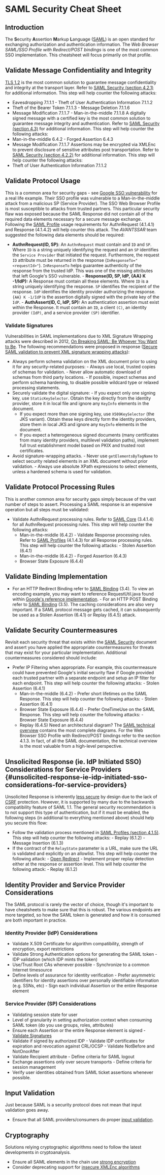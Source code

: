 # SAML Security Cheat Sheet 
## Introduction 
The **S**ecurity **A**ssertion **M**arkup **L**anguage ([SAML](https://en.wikipedia.org/wiki/Security_Assertion_Markup_Language))
is an open standard for exchanging authorization and authentication information. The *Web Browser SAML/SSO Profile with Redirect/POST
bindings* is one of the most common SSO implementation. This cheatsheet will focus primarily on that profile.
 ## Validate Message Confidentiality and Integrity
 [TLS 1.2](Transport_Layer_Security_Cheat_Sheet.md) is the most common
solution to guarantee message confidentiality and integrity at the transport layer. Refer to [SAML Security (section
4.2.1)](https://docs.oasis-open.org/security/saml/v2.0/saml-sec-consider-2.0-os.pdf) for additional information. This step will help counter the following
attacks: 
-   Eavesdropping 7.1.1.1 -   Theft of User Authentication Information 7.1.1.2
-   Theft of the Bearer Token 7.1.1.3 -   Message Deletion 7.1.1.6
-   Message Modification 7.1.1.7 -   Man-in-the-middle 7.1.1.8
 A digitally signed message with a certified key is the most common
solution to guarantee message integrity and authentication. Refer to [SAML Security (section
4.3)](https://docs.oasis-open.org/security/saml/v2.0/saml-sec-consider-2.0-os.pdf) for additional information. This step will help counter the following
attacks: 
-   Man-in-the-middle 6.4.2 -   Forged Assertion 6.4.3
-   Message Modification 7.1.1.7 
Assertions may be encrypted via XMLEnc to prevent disclosure of sensitive attributes post transportation. Refer to [SAML Security
(section 4.2.2)](https://docs.oasis-open.org/security/saml/v2.0/saml-sec-consider-2.0-os.pdf)
for additional information. This step will help counter the following attacks:
 -   Theft of User Authentication Information 7.1.1.2
 ## Validate Protocol Usage
 This is a common area for security gaps - see [Google SSO
vulnerability](https://www.kb.cert.org/vuls/id/612636/) for a real life example. Their SSO profile was vulnerable to a Man-in-the-middle attack
from a malicious SP (Service Provider). 
The SSO Web Browser Profile is most susceptible to attacks from trusted partners. This particular security flaw was exposed because the SAML
Response did not contain all of the required data elements necessary for a secure message exchange. Following the [SAML
Profile](https://docs.oasis-open.org/security/saml/v2.0/saml-profiles-2.0-os.pdf) usage requirements for AuthnRequest (4.1.4.1) and Response (4.1.4.2)
will help counter this attack. 
The *AVANTSSAR* team suggested the following data elements should be required:
 -   **AuthnRequest(ID, SP):** An `AuthnRequest` must contain and `ID`
    and `SP`. Where `ID` is a string uniquely identifying the request     and an `SP` identifies the `Service Provider` that initiated the
    request. Furthermore, the request `ID` attribute must be returned in     the response (`InResponseTo="<requestId>"`). `InResponseTo` helps
    guarantee authenticity of the response from the trusted IdP. This     was one of the missing attributes that left Google\'s SSO
    vulnerable. -   **Response(ID, SP, IdP, {AA} K -1/IdP):** A Response must contain
    all these elements. Where `ID` is a string uniquely identifying the     response. `SP` identifies the recipient of the response. `IdP`
    identifies the identity provider authorizing the response.     `{AA} K -1/IdP` is the assertion digitally signed with the private
    key of the `IdP`. -   **AuthAssert(ID, C, IdP, SP):** An authentication assertion must
    exist within the Response. It must contain an `ID`, a client `(C)`,     an identity provider `(IdP)`, and a service provider `(SP)`
    identifier. 
### Validate Signatures 
Vulnerabilities in SAML implementations due to XML Signature Wrapping attacks were described in 2012, [On Breaking SAML: Be Whoever You Want
to Be](https://www.usenix.org/system/files/conference/usenixsecurity12/sec12-final91-8-23-12.pdf).
 The following recommendations were proposed in response ([Secure SAML
validation to prevent XML signature wrapping attacks](https://arxiv.org/pdf/1401.7483v1.pdf)):
 -   Always perform schema validation on the XML document prior to using
    it for any security-­related purposes:     -   Always use local, trusted copies of schemas for validation.
    -   Never allow automatic download of schemas from third party         locations.
    -   If possible, inspect schemas and perform schema hardening, to         disable possible wildcard ­type or relaxed processing statements.
-   Securely validate the digital signature:     -   If you expect only one signing key, use `StaticKeySelector`.
        Obtain the key directly from the identity provider, store it in         local file and ignore any `KeyInfo` elements in the document.
    -   If you expect more than one signing key, use `X509KeySelector`         (the JKS variant). Obtain these keys directly form the identity
        providers, store them in local JKS and ignore any `KeyInfo`         elements in the document.
    -   If you expect a heterogeneous signed documents (many         certificates from many identity providers, multi­level validation
        paths), implement full trust establishment model based on PKIX         and trusted root certificates.
-   Avoid signature-wrapping attacks.     -   Never use `getElementsByTagName` to select security related
        elements in an XML document without prior validation.     -   Always use absolute XPath expressions to select elements, unless
        a hardened schema is used for validation. 
## Validate Protocol Processing Rules 
This is another common area for security gaps simply because of the vast number of steps to assert.
 Processing a SAML response is an expensive operation but all steps must
be validated: 
-   Validate AuthnRequest processing rules. Refer to [SAML     Core](https://docs.oasis-open.org/security/saml/v2.0/saml-core-2.0-os.pdf)
    (3.4.1.4) for all AuthnRequest processing rules. This step will help     counter the following attacks:
    -   Man-in-the-middle (6.4.2) -   Validate Response processing rules. Refer to [SAML
    Profiles](https://docs.oasis-open.org/security/saml/v2.0/saml-profiles-2.0-os.pdf)     (4.1.4.3) for all Response processing rules. This step will help
    counter the following attacks:     -   Stolen Assertion (6.4.1)
    -   Man-in-the-middle (6.4.2)     -   Forged Assertion (6.4.3)
    -   Browser State Exposure (6.4.4) 
## Validate Binding Implementation 
-   For an HTTP Redirect Binding refer to [SAML     Binding](https://docs.oasis-open.org/security/saml/v2.0/saml-bindings-2.0-os.pdf)
    (3.4). To view an encoding example, you may want to reference     RequestUtil.java found within [Google\'s reference
    implementation](https://developers.google.com/google-apps/sso/saml_reference_implementation_web). -   For an HTTP POST Binding refer to [SAML
    Binding](https://docs.oasis-open.org/security/saml/v2.0/saml-bindings-2.0-os.pdf)     (3.5). The caching considerations are also very important. If a SAML
    protocol message gets cached, it can subsequently be used as a     Stolen Assertion (6.4.1) or Replay (6.4.5) attack.
 ## Validate Security Countermeasures
 Revisit each security threat that exists within the [SAML
Security](https://docs.oasis-open.org/security/saml/v2.0/saml-sec-consider-2.0-os.pdf) document and assert you have applied the appropriate countermeasures for
threats that may exist for your particular implementation. 
Additional countermeasures considered should include: 
-   Prefer IP Filtering when appropriate. For example, this     countermeasure could have prevented Google\'s initial security flaw
    if Google provided each trusted partner with a separate endpoint and     setup an IP filter for each endpoint. This step will help counter
    the following attacks:     -   Stolen Assertion (6.4.1)
    -   Man-in-the-middle (6.4.2) -   Prefer short lifetimes on the SAML Response. This step will help
    counter the following attacks:     -   Stolen Assertion (6.4.1)
    -   Browser State Exposure (6.4.4) -   Prefer OneTimeUse on the SAML Response. This step will help counter
    the following attacks:     -   Browser State Exposure (6.4.4)
    -   Replay (6.4.5) 
Need an architectural diagram? The [SAML technical overview](https://www.oasis-open.org/committees/download.php/11511/sstc-saml-tech-overview-2.0-draft-03.pdf)
contains the most complete diagrams. For the Web Browser SSO Profile with Redirect/POST bindings refer to the section 4.1.3. In fact, of all
the SAML documentation, the technical overview is the most valuable from a high-level perspective.
 ## Unsolicited Response (ie. IdP Initiated SSO) Considerations for Service Providers {#unsolicited-response-ie-idp-initiated-sso-considerations-for-service-providers}
 Unsolicited Response is inherently [less
secure](https://www.identityserver.com/articles/the-dangers-of-saml-idp-initiated-sso) by design due to the lack of
[CSRF](https://owasp.org/www-community/attacks/csrf) protection. However, it is supported by many due to the backwards compatibility
feature of SAML 1.1. The general security recommendation is to not support this type of authentication, but if it must be enabled, the
following steps (in additional to everything mentioned above) should help you secure this flow:
 -   Follow the validation process mentioned in [SAML Profiles (section
    4.1.5)](https://docs.oasis-open.org/security/saml/v2.0/saml-profiles-2.0-os.pdf).     This step will help counter the following attacks:
    -   Replay (6.1.2)     -   Message Insertion (6.1.3)
-   If the contract of the `RelayState` parameter is a URL, make sure     the URL is validated and explicitly on an allowlist. This step will
    help counter the following attack:     -   [Open
        Redirect](https://cheatsheetseries.owasp.org/cheatsheets/Unvalidated_Redirects_and_Forwards_Cheat_Sheet.html) -   Implement proper replay detection either at the response or
    assertion level. This will help counter the following attack:     -   Replay (6.1.2)
 ## Identity Provider and Service Provider Considerations
 The SAML protocol is rarely the vector of choice, though it\'s important
to have cheatsheets to make sure that this is robust. The various endpoints are more targeted, so how the SAML token is generated and how
it is consumed are both important in practice. 
### Identity Provider (IdP) Considerations 
-   Validate X.509 Certificate for algorithm compatibility, strength of     encryption, export restrictions
-   Validate Strong Authentication options for generating the SAML token -   IDP validation (which IDP mints the token)
-   Use/Trust Root CAs whenever possible -   Synchronize to a common Internet timesource
-   Define levels of assurance for identity verification -   Prefer asymmetric identifiers for identity assertions over
    personally identifiable information (e.g. SSNs, etc) -   Sign each individual Assertion or the entire Response element
 ### Service Provider (SP) Considerations
 -   Validating session state for user
-   Level of granularity in setting authorization context when consuming     SAML token (do you use groups, roles, attributes)
-   Ensure each Assertion or the entire Response element is signed -   [Validate Signatures](#validate-signatures)
-   Validate if signed by authorized IDP -   Validate IDP certificates for expiration and revocation against
    CRL/OCSP -   Validate NotBefore and NotOnorAfter
-   Validate Recipient attribute -   Define criteria for SAML logout
-   Exchange assertions only over secure transports -   Define criteria for session management
-   Verify user identities obtained from SAML ticket assertions whenever     possible.
 ## Input Validation
 Just because SAML is a security protocol does not mean that input
validation goes away. 
-   Ensure that all SAML providers/consumers do proper [input     validation](Input_Validation_Cheat_Sheet.html.md).
 ## Cryptography
 Solutions relying cryptographic algorithms need to follow the latest
developments in cryptoanalysis. 
-   Ensure all SAML elements in the chain use [strong     encryption](Cryptographic_Storage_Cheat_Sheet.html#algorithms)
-   Consider deprecating support for [insecure XMLEnc     algorithms](https://www.w3.org/TR/xmlenc-core1/#sec-RSA-1_5)

